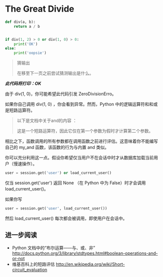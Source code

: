 # The Great Divide

```python
def div(a, b):
    return a / b


if div(1, 2) > 0 or div(1, 0) > 0:
    print('OK')
else:
    print('oopsie')
```

> 猜输出
>
> 在移至下一页之前尝试猜测输出是什么。

***此代码将打印：OK***


由于 div(1, 0)，你可能希望此代码引发 ZeroDivisionErro。

如果你自己调用 div(1, 0) ，你会看到异常。然而，Python 中的逻辑运算符和和或是短路运算符。

> 以下是文档中关于and的内容 ：
>
> 这是一个短路运算符，因此它仅在第一个参数为假时才计算第二个参数。

相比之下，函数调用的所有参数都在调用函数之前进行评估。这意味着你不能编写自己的 my_and 函数，该函数的行为与内置 and 类似。

你可以充分利用这一点。假设你希望仅当用户不在会话中时才从数据库加载当前用户（慢速操作）。

```python
user = session.get('user') or load_current_user()
```

仅当 session.get('user') 返回 None （在 Python 中为 False）时才会调用 load_current_user()。

如果你写

```python
user = session.get('user', load_current_user())
```

然后 load_current_user() 每次都会被调用，即使用户在会话中。

## 进一步阅读

- Python 文档中的“布尔运算——与、或、非”
    http://docs.python.org/3/library/stdtypes.html#boolean-operations-and-or-not
- 维基百科上的短路评估
    http://en.wikipedia.org/wiki/Short-circuit_evaluation